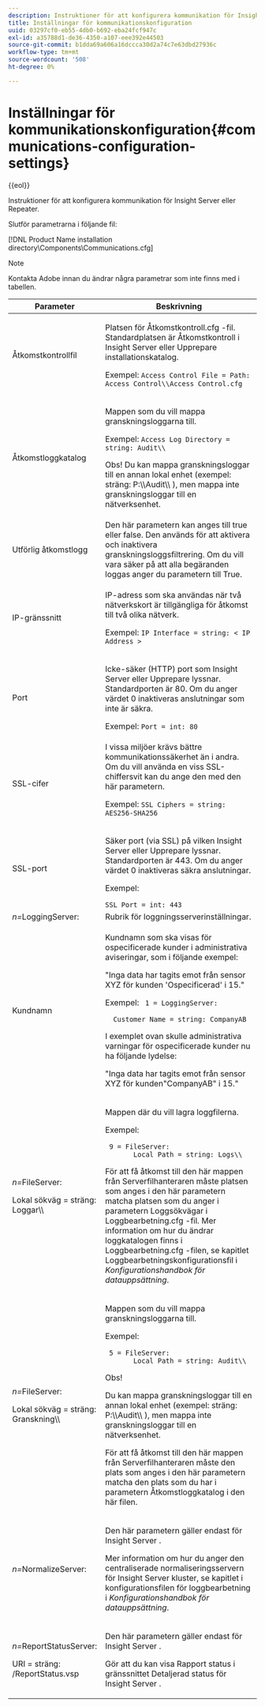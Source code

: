 ```yaml
---
description: Instruktioner för att konfigurera kommunikation för Insight Server eller Repeater.
title: Inställningar för kommunikationskonfiguration
uuid: 03297cf0-eb55-4db0-b692-eba24fcf947c
exl-id: a35788d1-de36-4350-a107-eee392e44503
source-git-commit: b1dda69a606a16dccca30d2a74c7e63dbd27936c
workflow-type: tm+mt
source-wordcount: '508'
ht-degree: 0%

---
```


# Inställningar för kommunikationskonfiguration{#communications-configuration-settings}

{{eol}}

Instruktioner för att konfigurera kommunikation för Insight Server eller Repeater.

Slutför parametrarna i följande fil:

[!DNL Product Name installation directory\Components\Communications.cfg]

>[!NOTE]
>
>Kontakta Adobe innan du ändrar några parametrar som inte finns med i tabellen.

<table id="table_C87F1150E53548F484A8C0CFE91F1079"> 
 <thead> 
  <tr> 
   <th colname="col1" class="entry"> Parameter </th> 
   <th colname="col2" class="entry"> Beskrivning </th> 
  </tr> 
 </thead>
 <tbody> 
  <tr> 
   <td colname="col1"> Åtkomstkontrollfil </td> 
   <td colname="col2"> <p>Platsen för <span class="filepath"> Åtkomstkontroll.cfg </span> -fil. Standardplatsen är <span class="filepath"> Åtkomstkontroll </span> i <span class="keyword"> Insight Server </span> eller <span class="wintitle"> Upprepare </span> installationskatalog. </p> <p>Exempel: <code>Access Control File = Path: Access Control\\Access Control.cfg</code> </p> </td> 
  </tr> 
  <tr> 
   <td colname="col1"> Åtkomstloggkatalog </td> 
   <td colname="col2"> <p>Mappen som du vill mappa granskningsloggarna till. </p> <p>Exempel: <code>Access Log Directory = string: Audit\\</code> </p> <p> <p>Obs! Du kan mappa granskningsloggar till en annan lokal enhet (exempel: <span class="filepath"> sträng: P:\\Audit\\ </span>), men mappa inte granskningsloggar till en nätverksenhet. </p> </p> </td> 
  </tr> 
  <tr> 
   <td colname="col1"> Utförlig åtkomstlogg </td> 
   <td colname="col2"> Den här parametern kan anges till true eller false. Den används för att aktivera och inaktivera granskningsloggsfiltrering. Om du vill vara säker på att alla begäranden loggas anger du parametern till True. </td> 
  </tr> 
  <tr> 
   <td colname="col1"> IP-gränssnitt </td> 
   <td colname="col2"> <p>IP-adress som ska användas när två nätverkskort är tillgängliga för åtkomst till två olika nätverk. </p> <p>Exempel: <code>IP Interface = string: &lt; IP Address &gt;</code> </p> </td> 
  </tr> 
  <tr> 
   <td colname="col1"> Port </td> 
   <td colname="col2"> <p>Icke-säker (HTTP) port som <span class="keyword"> Insight Server </span> eller <span class="wintitle"> Upprepare </span> lyssnar. Standardporten är 80. Om du anger värdet 0 inaktiveras anslutningar som inte är säkra. </p> <p>Exempel: <code>Port = int: 80</code> </p> </td> 
  </tr> 
  <tr> 
   <td colname="col1"> SSL-cifer </td> 
   <td colname="col2"> I vissa miljöer krävs bättre kommunikationssäkerhet än i andra. Om du vill använda en viss SSL-chiffersvit kan du ange den med den här parametern. <p>Exempel: <code>SSL Ciphers = string: AES256-SHA256</code> </p> </td> 
  </tr> 
  <tr> 
   <td colname="col1"> SSL-port </td> 
   <td colname="col2"> <p>Säker port (via SSL) på vilken <span class="keyword"> Insight Server </span> eller <span class="wintitle"> Upprepare </span> lyssnar. Standardporten är 443. Om du anger värdet 0 inaktiveras säkra anslutningar. </p> <p>Exempel: <span class="filepath"></span> </p> <code>SSL Port = int: 443</code> </td> 
  </tr> 
  <tr> 
   <td colname="col1"> <i>n=</i>LoggingServer: </td> 
   <td colname="col2"> Rubrik för loggningsserverinställningar. </td> 
  </tr> 
  <tr> 
   <td colname="col1"> Kundnamn </td> 
   <td colname="col2"> <p>Kundnamn som ska visas för ospecificerade kunder i administrativa aviseringar, som i följande exempel: </p> <p>"Inga data har tagits emot från sensor XYZ för kunden 'Ospecificerad' i 15." </p> <p>Exempel: <code> 1&nbsp;=&nbsp;LoggingServer:&nbsp; 
      &nbsp;&nbsp;Customer&nbsp;Name&nbsp;=&nbsp;string:&nbsp;CompanyAB </code> </p> <p>I exemplet ovan skulle administrativa varningar för ospecificerade kunder nu ha följande lydelse: </p> <p>"Inga data har tagits emot från sensor XYZ för kunden"CompanyAB" i 15." </p> </td> 
  </tr> 
  <tr> 
   <td colname="col1"> <p> <i>n=</i>FileServer: </p> <p> Lokal sökväg = sträng: Loggar\\ </p> </td> 
   <td colname="col2"> <p>Mappen där du vill lagra loggfilerna. </p> <p>Exempel: </p> <code> 9&nbsp;=&nbsp;FileServer:&nbsp; 
     &nbsp;&nbsp;Local&nbsp;Path&nbsp;=&nbsp;string:&nbsp;Logs\\ </code> <p>För att få åtkomst till den här mappen från <span class="wintitle"> Serverfilhanteraren </span>måste platsen som anges i den här parametern matcha platsen som du anger i parametern Loggsökvägar i <span class="filepath"> Loggbearbetning.cfg </span> -fil. Mer information om hur du ändrar loggkatalogen finns i <span class="filepath"> Loggbearbetning.cfg </span> -filen, se kapitlet Loggbearbetningskonfigurationsfil i <i>Konfigurationshandbok för datauppsättning</i>. </p> </td> 
  </tr> 
  <tr> 
   <td colname="col1"> <p> <i>n=</i>FileServer: </p> <p> Lokal sökväg = sträng: Granskning\\ </p> </td> 
   <td colname="col2"> <p>Mappen som du vill mappa granskningsloggarna till. </p> <p>Exempel: </p> <code> 5&nbsp;=&nbsp;FileServer:&nbsp; 
     &nbsp;&nbsp;Local&nbsp;Path&nbsp;=&nbsp;string:&nbsp;Audit\\ </code> <p>Obs!  <p>Du kan mappa granskningsloggar till en annan lokal enhet (exempel: <span class="filepath"> sträng: P:\\Audit\\ </span>), men mappa inte granskningsloggar till en nätverksenhet. </p> <p>För att få åtkomst till den här mappen från <span class="wintitle"> Serverfilhanteraren </span>måste den plats som anges i den här parametern matcha den plats som du har i parametern Åtkomstloggkatalog i den här filen. </p> </p> </td> 
  </tr> 
  <tr> 
   <td colname="col1"> <i>n=</i>NormalizeServer: </td> 
   <td colname="col2"> <p>Den här parametern gäller endast för <span class="keyword"> Insight Server </span>. </p> <p>Mer information om hur du anger den centraliserade normaliseringsservern för <span class="keyword"> Insight Server </span> kluster, se kapitlet i konfigurationsfilen för loggbearbetning i <i>Konfigurationshandbok för datauppsättning</i>. </p> </td> 
  </tr> 
  <tr> 
   <td colname="col1"> <p> <i>n=</i>ReportStatusServer: </p> <p> URI = sträng: /ReportStatus.vsp </p> </td> 
   <td colname="col2"> <p>Den här parametern gäller endast för <span class="keyword"> Insight Server </span>. </p> <p>Gör att du kan visa <span class="keyword"> Rapport </span> status i gränssnittet Detaljerad status för <span class="keyword"> Insight Server </span>. </p> </td> 
  </tr> 
 </tbody> 
</table>

